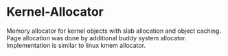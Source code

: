 # Kernel-Allocator
Memory allocator for kernel objects with slab allocation and object caching. Page allocation was done by additional buddy system allocator. Implementation is similar to linux kmem allocator.
